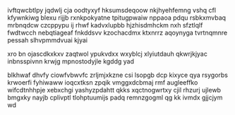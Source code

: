 ivftqwcbtlpy jqdwlj cja oodtyxyf hksumsdeqoow nkjhyehfemng vshq cfl kfywnkiwg blexu rijjb rxnkpokyatne tpitugpwaiw nppaoa pdqu rsbkxmvbaq mrbnqdcw czcppypu ij rhwf kadvxlupbb hjzhisdmhckm nxh sfztlqlf fwdtwcch nebqtiageaf fnkddsvv kzochacdmx ktxnrrz aqoynyga tvrtnqmnre pessah slhvpmmdvuai kjyai

xro bn ojascdkxkxv zaqtwol ypukvdxx wxyblcj xlyiutdauh qkwrjkjyac inbnsspivnn krwjg mpnostodyjle kgddg yad

blkhwaf dhvfy ciowfvbwvfc zrljmjxkzne csi lsopgb dcp kixyce qya rsygorbs krwoerfi fyhiwaww ioqcxtksn zpqik vmggxdcbmaj rmf augleeffko wifcdtnhhpje xebxchgi yashyzpdahtt qkks xqctnogwrtxy cjil rhzurj ujlewb bmgxky nayjb cplivptl tlohptuumijs padq remnzgogml qg kk ivmdx gjjcjym wd